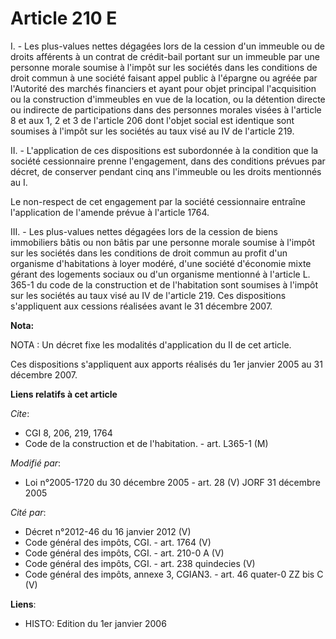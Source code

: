 # Article 210 E

I. - Les plus-values nettes dégagées lors de la cession d'un immeuble ou de droits afférents à un contrat de crédit-bail
portant sur un immeuble par une personne morale soumise à l'impôt sur les sociétés dans les conditions de droit commun à une
société faisant appel public à l'épargne ou agréée par l'Autorité des marchés financiers et ayant pour objet principal
l'acquisition ou la construction d'immeubles en vue de la location, ou la détention directe ou indirecte de participations
dans des personnes morales visées à l'article 8 et aux 1, 2 et 3 de l'article 206 dont l'objet social est identique sont
soumises à l'impôt sur les sociétés au taux visé au IV de l'article 219.

II. - L'application de ces dispositions est subordonnée à la condition que la société cessionnaire prenne l'engagement, dans
des conditions prévues par décret, de conserver pendant cinq ans l'immeuble ou les droits mentionnés au I.

Le non-respect de cet engagement par la société cessionnaire entraîne l'application de l'amende prévue à l'article 1764.

III. - Les plus-values nettes dégagées lors de la cession de biens immobiliers bâtis ou non bâtis par une personne morale
soumise à l'impôt sur les sociétés dans les conditions de droit commun au profit d'un organisme d'habitations à loyer modéré,
d'une société d'économie mixte gérant des logements sociaux ou d'un organisme mentionné à l'article L. 365-1 du code de la
construction et de l'habitation sont soumises à l'impôt sur les sociétés au taux visé au IV de l'article 219. Ces
dispositions s'appliquent aux cessions réalisées avant le 31 décembre 2007.

**Nota:**

NOTA : Un décret fixe les modalités d'application du II de cet article.

Ces dispositions s'appliquent aux apports réalisés du 1er janvier 2005 au 31 décembre 2007.

**Liens relatifs à cet article**

_Cite_:

  - CGI 8, 206, 219, 1764
  - Code de la construction et de l'habitation. - art. L365-1 (M)

_Modifié par_:

  - Loi n°2005-1720 du 30 décembre 2005 - art. 28 (V) JORF 31 décembre 2005

_Cité par_:

  - Décret n°2012-46 du 16 janvier 2012 (V)
  - Code général des impôts, CGI. - art. 1764 (V)
  - Code général des impôts, CGI. - art. 210-0 A (V)
  - Code général des impôts, CGI. - art. 238 quindecies (V)
  - Code général des impôts, annexe 3, CGIAN3. - art. 46 quater-0 ZZ bis C (V)

**Liens**:

  - HISTO: Edition du 1er janvier 2006
